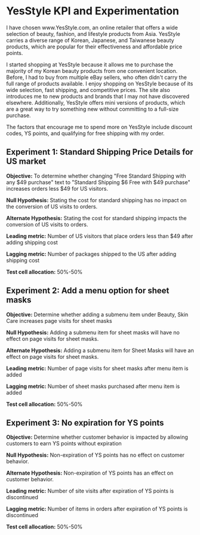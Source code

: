# YesStyle KPI and Experimentation

<p>I have chosen www.YesStyle.com, an online retailer that offers a wide selection of beauty, fashion, and lifestyle products from Asia. YesStyle carries a diverse range of Korean, Japanese, and Taiwanese beauty products, which are popular for their effectiveness and affordable price points.</p>

<p>I started shopping at YesStyle because it allows me to purchase the majority of my Korean beauty products from one convenient location. Before, I had to buy from multiple eBay sellers, who often didn't carry the full range of products available. I enjoy shopping on YesStyle because of its wide selection, fast shipping, and competitive prices. The site also introduces me to new products and brands that I may not have discovered elsewhere. Additionally, YesStyle offers mini versions of products, which are a great way to try something new without committing to a full-size purchase.</p>

<p>The factors that encourage me to spend more on YesStyle include discount codes, YS points, and qualifying for free shipping with my order.</p>

## Experiment 1:  Standard Shipping Price Details for US market
**Objective:**  To determine whether changing "Free Standard Shipping with any $49 purchase" text to "Standard Shipping $6 Free with $49 purchase" increases orders less $49 for US visitors.

**Null Hypothesis:** Stating the cost for standard shipping has no impact on the conversion of US visits to orders.

**Alternate Hypothesis:** Stating the cost for standard shipping impacts the conversion of US visits to orders.

**Leading metric:** Number of US visitors that place orders less than $49 after adding shipping cost

**Lagging metric:** Number of packages shipped to the US after adding shipping cost 

**Test cell allocation:** 50%-50%

## Experiment 2: Add a menu option for sheet masks
**Objective:** Determine whether adding a submenu item under Beauty, Skin Care increases page visits for sheet masks

**Null Hypothesis:** Adding a submenu item for sheet masks will have no effect on page visits for sheet masks.

**Alternate Hypothesis:**  Adding a submenu item for Sheet Masks will have an effect on page visits for sheet masks.

**Leading metric:** Number of page visits for sheet masks after menu item is added

**Lagging metric:** Number of sheet masks purchased after menu item is added

**Test cell allocation:** 50%-50%

## Experiment 3: No expiration for YS points
**Objective:**  Determine whether customer behavior is impacted by allowing customers to earn YS points without expiration

**Null Hypothesis:** Non-expiration of YS points has no effect on customer behavior.

**Alternate Hypothesis:** Non-expiration of YS points has an effect on customer behavior.

**Leading metric:** Number of  site visits after expiration of YS points is discontinued

**Lagging metric:** Number of items in orders after expiration of YS points is discontinued

**Test cell allocation:** 50%-50%






